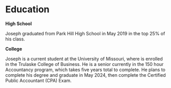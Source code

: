 Education
=========

**High School**  

Joseph graduated from Park Hill High School in May 2019 in the top 25% of his class.  

**College**

Joseph is a current student at the University of Missouri, where is enrolled in the Trulaske College of Business. He is a senior currently in the 150 hour Accountancy program, which takes five years total to complete. He plans to complete his degree and graduate in May 2024, then complete the Certified Public Accountant (CPA) Exam.  
